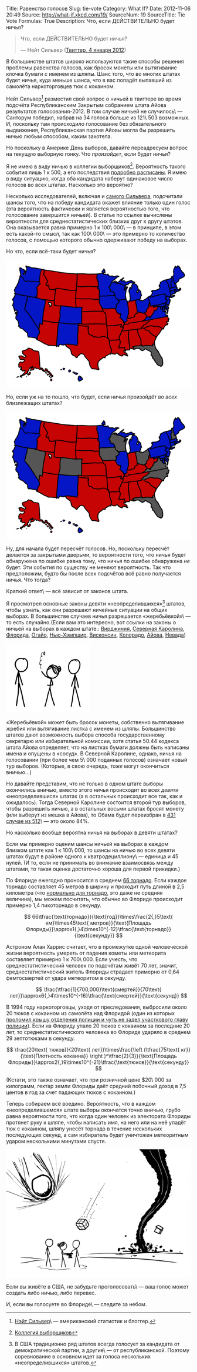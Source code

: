 Title: Равенство голосов
Slug: tie-vote
Category: What If?
Date: 2012-11-06 20:49
Source: http://what-if.xkcd.com/19/
SourceNum: 19
SourceTitle: Tie Vote
Formulas: True
Description: Что, если ДЕЙСТВИТЕЛЬНО будет ничья?

> Что, если ДЕЙСТВИТЕЛЬНО будет ничья?
>
> — Нейт Сильвер ([Твиттер, 4 января 2012][1])

В большинстве штатов широко используются такие способы решения проблемы равенства голосов, как бросок монеты или вытягивание клочка бумаги с именем из шляпы. Шанс того, что во многих штатах будет ничья, куда меньше шанса, что в вас попадёт выпавший из самолёта наркоторговцев тюк с кокаином.

Нейт Сильвер[^1] разместил свой вопрос о ничьей в твиттере во время подсчёта Республиканским Закрытым собранием штата Айова результатов голосования-2012. В том случае ничьей не случилось\ — Санторум победил, набрав на 34 голоса больше из 121\ 503 возможных. И, поскольку там происходило голосование без обязательного выдвижения, Республиканская партия Айовы могла бы разрешить ничью любым способом, каким захотела.

[^1]: [Нэйт Сильвер][2]\ — американский статистик и блоггер.

Но поскольку в Америке День выборов, давайте переадресуем вопрос на текущую выборную гонку. Что _произойдет_, если будет ничья?

Я не имею в виду ничью в коллегии выборщиков[^2]. Вероятность такого события лишь 1 к 500, а его последствия [подробно расписаны][3]. Я имею в виду ситуацию, когда оба кандидата наберут одинаковое число голосов во всех штатах. Насколько это вероятно?

[^2]: [Коллегия выборщиков](http://ru.wikipedia.org/wiki/Коллегия_выборщиков_(США))

Несколько исследователей, включая и [самого Сильвера][4], подсчитали шансы того, что на победу кандидата окажет влияние только один голос (эта вероятность фактически и является вероятностью того, что голосование завершится ничьей). В статье по ссылке вычислены вероятности для среднестатистических близких друг к другу штатов. Она оказывается равна примерно 1 к 100\ 000\ — в принципе, в этом есть какой-то смысл, так как 100\ 000\ — это примерно то количество голосов, с помощью которого обычно одерживают победу на выборах.

Но что, если всё-таки будет ничья?

![](/uploads/019-tie-vote/tie_map.png "карта, на которой показана ничья во Флориде и все остальные штаты так, как предсказывает Нейт Сильвер")

Но, если уж на то пошло, что будет, если ничья произойдёт во _всех_ близлежащих штатах?

![](/uploads/019-tie-vote/tie_map_all.png "карта, на которой показано, как во всех прилегающих штатах обнаружена ничья")

Ну, для начала будет пересчёт голосов. Но, поскольку пересчёт делается за закрытыми дверьми, то вероятности того, что ничья будет обнаружена по ошибке равна тому, что ничья по ошибке обнаружена _не_ будет. Эти события по существу не меняют вероятность. Так что предположим, будто бы после всех подсчётов всё равно получается ничья. Что тогда?

Краткий ответ\ — всё зависит от законов штата.

Я просмотрел основные законы девяти «неопределившихся»[^3] штатов, чтобы узнать, как они разрешают ничейные ситуации на общих выборах. В большинстве случаев ничья разрешается «жеребьёвкой»\ — то есть случайно.(Если вам это интересно, вот ссылки на законы о ничьей на выборах в каждом штате.: [Вирджиния][5], [Северная Каролина][6], [Флорида][7], [Огайо][8], [Нью-Хэмпшир][9], [Висконсин][10], [Колорадо][11], [Айова][12], [Невада][13])

[^3]: В США традиционно ряд штатов всегда голосует за кандидата от демократической партии, а другие\ — от республиканской. Поэтому соревнование в основном идет за голоса нескольких «неопределившихся» штатов.

![](/uploads/019-tie-vote/tie_coin_toss.png "государственный секретарь подбрасывает монету")

«Жеребьёвкой» может быть бросок монеты, собственно вытягивание жребия или вытягивание листка с именем из шляпы. Большинство штатов дают возможность выбора способа государственному секретарю или избирательной комиссии, хотя статья 50.44 кодекса штата Айова определяет, что на листках бумаги должны быть написаны имена и опущены в «сосуд». В Северной Каролине, однако, ничья на голосовании (при более чем 5\ 000 поданных голосов) означает новый тур выборов. (Которые, в свою очередь, _тоже_ могут окончиться вничью…)

Но давайте представим, что не только в одном штате выборы окончились вничью, вместо этого ничья происходит во всех _девяти_ «неопределившися» штатах (а в остальных происходит все так, как и ожидалось). Тогда Северной Каролине состоится второй тур выборов, чтобы разрешить ничью, а в остальных восьми штатах бросят монету (или выберут из мешка в Айова), то Обама будет переизбран в [431 случае из 512][14]\ — это около 84%.

Но насколько вообще вероятна ничья на выборах в девяти штатах?

Если мы примерно оценим шансы ничьей на выборах в каждом близком штате как 1 к 100\ 000, то шансы на ничью во всех девяти штатах будут в районе одного к кватродециллиону\ — единица и 45 нулей. (И то, если не принимать во внимание взаимосвязь между штатами, то такая оценка достаточно хороша для первой прикидки.)

По Флориде ежегодно проносится в среднем [66 торнадо][15]. Если каждое торнадо составляет 45 метров в ширину и проходит путь длиной в 2,5 километра (что [нормально для торнадо][16], это даже не средняя величина), мы можем посчитать, что обычно во Флориде происходит примерно 1,4 пикоторнадо в секунду.

$$ 66\tfrac{\text{торнадо}}{\text{год}}\times\frac{2{,}5\text{ км}\times45\text{ метров}}{\text{Площадь Флориды}}\approx1{,}4\times10^{-12}\tfrac{\text{торнадо}}{\text{секунду}} $$

Астроном Алан Харрис считает, что в промежутке одной человеческой жизни вероятность умереть от падения кометы или метеорита составляет примерно 1 к 700\ 000. Если учесть, что среднестатистический человек по подсчётам живёт 70 лет, значит, среднестатистический житель Флориды страдает примерно от 0,64 фемтосмертей от удара метеоритом в секунду.

$$ \frac{\tfrac{1}{700,000}\text{смертей}}{70\text{ лет}}\approx6{,}4\times10^{-16}\tfrac{\text{смертей}}{\text{секунд}} $$

В 1994 году наркоторговцы, уходя от преследования, выбросили около 20 тюков с кокаином из самолёта над Флоридой (один из которых [проломил крышу отделения полиции и чуть не задел участкового главу полиции][17]). Если на Флориду упало 20 тюков с кокаином за последние 20 лет, то среднестатистического человека во Флориде ударяло в среднем 29 зептотюками в секунду.

$$ \frac{20\text{ тюков}}{20\text{ лет}}\times\frac{\left (\tfrac{75\text{ кг}}{\text{Плотность кокаина}} \right )^\tfrac{2}{3}}{\text{Площадь Флориды}}\approx2{,}9\times10^{-21}\tfrac{\text{тюков}}{\text{секунду}} $$

(Кстати, это также означает, что при розничной цене \$20\ 000 за килограмм, гектар земли Флориды даёт средний побочный доход в 7,5 центов в год за счет падающих тюков с кокаином.)

Теперь собираем всё воедино. Вероятность, что в каждом «неопределившемся» штате выборы окончатся точно вничью, грубо равна вероятности того, что когда один человек из электората Флориды протянет руку к шляпе, чтобы написать имя, на него или на неё упадёт тюк с кокаином, шляпу унесёт торнадо в течение нескольких последующих секунд, а сам избиратель будет уничтожен метеоритным ударом несколькими минутами спустя.

![](/uploads/019-tie-vote/tie_catastrophe.png "это всё ещё более вероятно, чем победа Рона Пола")

Если вы живёте в США, не забудьте проголосовать\ — ваш голос может создать либо ничью, либо перевес.

И, если вы голосуете во Флориде\ — следите за небом.

[1]: https://twitter.com/fivethirtyeight/status/154434288287363072

[2]: http://en.wikipedia.org/wiki/Nate_Silver

[3]: http://blog.constitutioncenter.org/2012/11/an-electoral-college-tie-explained/

[4]: http://www.stat.columbia.edu/~gelman/research/published/probdecisive2.pdf

[5]: http://leg1.state.va.us/cgi-bin/legp504.exe?000+cod+24.2-674

[6]: http://law.onecle.com/north-carolina/163-elections-and-election-laws/163-182.8.html

[7]: http://election.dos.state.fl.us/publications/pdf/2012/2012_Election_Laws.pdf

[8]: http://codes.ohio.gov/orc/3505.33

[9]: http://www.gencourt.state.nh.us/rsa/html/lxiii/667/667-17.htm

[10]: http://docs.legis.wi.gov/statutes/statutes/5/I/01

[11]: http://www.state.co.us/gov_dir/leg_dir/olls/sl1999/sl_154.htm

[12]: http://search.legis.state.ia.us/nxt/gateway.dll/ic/1/13/2174/2175/2582/2629?f=templates$fn=document-frameset.htm$q=[field%2050.44]$x=Advanced

[13]: http://www.leg.state.nv.us/NRS/NRS-293.html#NRS293Sec400

[14]: http://www.nytimes.com/interactive/2012/11/02/us/politics/paths-to-the-white-house.html

[15]: http://www1.ncdc.noaa.gov/pub/data/cmb/images/tornado/clim/ann-avg-torn1991-2010.gif

[16]: http://www.crh.noaa.gov/lmk/soo/docu/tornado_faq.php

[17]: http://www.deseretnews.com/article/392575/ONLY-IN-FLORIDA-DOES-COCAINE-DROP-FROM-SKY.html?pg=all
